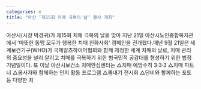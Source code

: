 ```yaml
---
categories: e
title: "아산 ‘제15회 치매 극복의 날’ 행사 개최"
---
```

아산시(시장 박경귀)가 제15회 치매 극복의 날을 맞아 지난 21일 아산시노인종합복지관에서 &#39;따뜻한 동맹 모두가 행복한 치매 친화사회&#39; 캠페인을 전개했다.매년 9월 21일은 세계보건기구(WHO)가 국제알츠하이머협회와 함께 제정한 세계 치매의 날로, 치매 관리의 중요성을 널리 알리고 치매를 극복하기 위한 범국민적 공감대를 형성하기 위한 법정 기념일이다. 또 이날 아산시보건소 치매안심센터는 △치매 예방수칙 3·3·3 △치매 파트너 △봉사자와 함께하는 인지 활동 프로그램 △뽐내기 전시회 △단비와 함께하는 포토 등 다양한 치